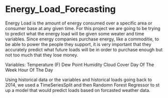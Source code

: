 # Energy_Load_Forecasting

Energy Load is the amount of energy consumed over a specific area or consumer base at any given time. For this project we are going to be trying to predict what the energy load will be given some weater and time variables. Since energy companies purchase energy, like a commoditie, to be able to power the people they support, it is very important that they accurately predict what future loads will be in order to purchase enough but not too much that they lose money.

Variables:
  Temperature (F)
  Dew Point
  Humidity
  Cloud Cover
  Day Of The Week
  Hour Of The Day
  
Using historical data or the variables and historical loads going back to 2014, we used a TimeSeriesSplit and then Randomn Forest Regressor to st up a model that would predict loads based on forcasted weather data. 
